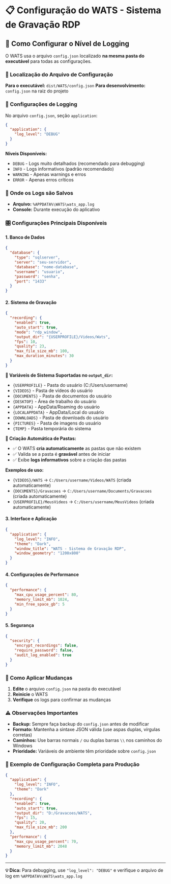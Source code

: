 # 📋 Configuração do WATS - Sistema de Gravação RDP

## 🎯 Como Configurar o Nível de Logging

O WATS usa o arquivo `config.json` localizado **na mesma pasta do executável** para todas as configurações.

### 📍 Localização do Arquivo de Configuração

**Para o executável:** `dist/WATS/config.json`
**Para desenvolvimento:** `config.json` na raiz do projeto

### 🔧 Configurações de Logging

No arquivo `config.json`, seção `application`:

```json
{
  "application": {
    "log_level": "DEBUG"
  }
}
```

**Níveis Disponíveis:**
- `DEBUG` - Logs muito detalhados (recomendado para debugging)
- `INFO` - Logs informativos (padrão recomendado)
- `WARNING` - Apenas warnings e erros
- `ERROR` - Apenas erros críticos

### 📁 Onde os Logs são Salvos

- **Arquivo:** `%APPDATA%\WATS\wats_app.log`
- **Console:** Durante execução do aplicativo

### 🎛️ Configurações Principais Disponíveis

#### 1. **Banco de Dados**
```json
{
  "database": {
    "type": "sqlserver",
    "server": "seu-servidor",
    "database": "nome-database",
    "username": "usuario",
    "password": "senha",
    "port": "1433"
  }
}
```

#### 2. **Sistema de Gravação**
```json
{
  "recording": {
    "enabled": true,
    "auto_start": true,
    "mode": "rdp_window",
    "output_dir": "{USERPROFILE}/Videos/Wats",
    "fps": 10,
    "quality": 23,
    "max_file_size_mb": 100,
    "max_duration_minutes": 30
  }
}
```

**🔧 Variáveis de Sistema Suportadas no `output_dir`:**
- `{USERPROFILE}` - Pasta do usuário (C:/Users/username)
- `{VIDEOS}` - Pasta de vídeos do usuário
- `{DOCUMENTS}` - Pasta de documentos do usuário
- `{DESKTOP}` - Área de trabalho do usuário
- `{APPDATA}` - AppData/Roaming do usuário
- `{LOCALAPPDATA}` - AppData/Local do usuário
- `{DOWNLOADS}` - Pasta de downloads do usuário
- `{PICTURES}` - Pasta de imagens do usuário
- `{TEMP}` - Pasta temporária do sistema

**📁 Criação Automática de Pastas:**
- ✅ O WATS **cria automaticamente** as pastas que não existem
- ✅ Valida se a pasta é **gravável** antes de iniciar
- ✅ Exibe **logs informativos** sobre a criação das pastas

**Exemplos de uso:**
- `{VIDEOS}/WATS` → `C:/Users/username/Videos/WATS` (criada automaticamente)
- `{DOCUMENTS}/Gravacoes` → `C:/Users/username/Documents/Gravacoes` (criada automaticamente)
- `{USERPROFILE}/MeusVideos` → `C:/Users/username/MeusVideos` (criada automaticamente)

#### 3. **Interface e Aplicação**
```json
{
  "application": {
    "log_level": "INFO",
    "theme": "Dark",
    "window_title": "WATS - Sistema de Gravação RDP",
    "window_geometry": "1200x800"
  }
}
```

#### 4. **Configurações de Performance**
```json
{
  "performance": {
    "max_cpu_usage_percent": 80,
    "memory_limit_mb": 1024,
    "min_free_space_gb": 5
  }
}
```

#### 5. **Segurança**
```json
{
  "security": {
    "encrypt_recordings": false,
    "require_password": false,
    "audit_log_enabled": true
  }
}
```

### 🔄 Como Aplicar Mudanças

1. **Edite** o arquivo `config.json` na pasta do executável
2. **Reinicie** o WATS
3. **Verifique** os logs para confirmar as mudanças

### ⚠️ Observações Importantes

- **Backup:** Sempre faça backup do `config.json` antes de modificar
- **Formato:** Mantenha a sintaxe JSON válida (use aspas duplas, vírgulas corretas)
- **Caminhos:** Use barras normais `/` ou duplas barras `\\` nos caminhos do Windows
- **Prioridade:** Variáveis de ambiente têm prioridade sobre `config.json`

### 🚀 Exemplo de Configuração Completa para Produção

```json
{
  "application": {
    "log_level": "INFO",
    "theme": "Dark"
  },
  "recording": {
    "enabled": true,
    "auto_start": true,
    "output_dir": "D:/Gravacoes/WATS",
    "fps": 15,
    "quality": 20,
    "max_file_size_mb": 200
  },
  "performance": {
    "max_cpu_usage_percent": 70,
    "memory_limit_mb": 2048
  }
}
```

---

**💡 Dica:** Para debugging, use `"log_level": "DEBUG"` e verifique o arquivo de log em `%APPDATA%\WATS\wats_app.log`